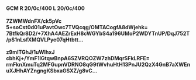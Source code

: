 #### GCM R 20/0c/400 L 20/0c/400
**7ZWMWdnFX/ck5pVc**<br/>**5+soCst0d01uPavtOwc7TVQcqg/OMTACogfA8dWjehk=**<br/>**7BtfkQr8D2/+7XhA4AEZrExH8cWGYbS4a196UMoP2WDYTnUP/DqJ752T/pS1nLsfXMQVLPye07qHtbtt...**<br/><br/>
**z9mlTGhJ/1uWlhxJ**<br/>**cbhKj+/YmF1lGtqwBnpA6SZVRQOZW7zhDMqrSFkLRFE=**<br/>**rmFknXmuTq2MFGupnVDRNO8qG9tWvhuHtH13PnJU2QzX4GnB7aXWEnuXJHhAYZngngKSbxaGSXZ/g8vC...**